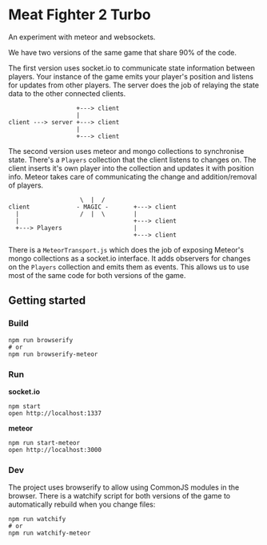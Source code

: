 # Meat Fighter 2 Turbo

An experiment with meteor and websockets.

We have two versions of the same game that share 90% of the code.

The first version uses socket.io to communicate state information between players. Your instance of the game emits your player's position and listens for updates from other players. The server does the job of relaying the state data to the other connected clients.

```
                   +---> client
                   |
client ---> server +---> client
                   |
                   +---> client
```

The second version uses meteor and mongo collections to synchronise state. There's a `Players` collection that the client listens to changes on. The client inserts it's own player into the collection and updates it with position info. Meteor takes care of communicating the change and addition/removal of players.

```
                    \  |  /
client             - MAGIC -       +---> client
  |                 /  |  \        |
  |                                +---> client
  +---> Players                    |
                                   +---> client
```

There is a `MeteorTransport.js` which does the job of exposing Meteor's mongo collections as a socket.io interface. It adds observers for changes on the `Players` collection and emits them as events. This allows us to use most of the same code for both versions of the game.

## Getting started

### Build

```
npm run browserify
# or
npm run browserify-meteor
```

### Run

**socket.io**
```
npm start
open http://localhost:1337
```

**meteor**
```
npm run start-meteor
open http://localhost:3000
```

### Dev

The project uses browserify to allow using CommonJS modules in the browser. There is a watchify script for both versions of the game to automatically rebuild when you change files:

```
npm run watchify
# or
npm run watchify-meteor
```
